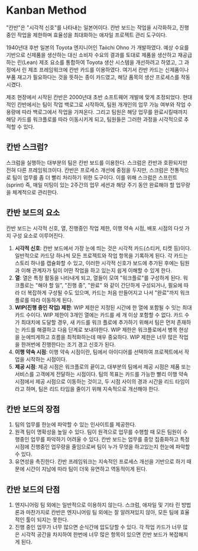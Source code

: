 # Kanban Method

"칸반"은 "시각적 신호"를 나타내는 일본어이다. 칸반 보드는 작업을 시각화하고, 진행 중인 작업을 제한하며 효율성을 최대화하는 애자일 프로젝트 관리 도구이다.

1940년대 후반 일본의 Toyota 엔지니어인 Taiichi Ohno 가 개발하였다. 예상 수요를 기반으로 신제품을 생산하는 대신 소비자 수요의 결과를 토대로 제품을 생산하고 재공급하는 린(Lean) 제조 요소를 통합하여 Toyota 생산 시스템을 개선하려고 하였고, 그 과정에서 린 제조 프레임워크에 칸반 카드를 이용하였다. 여기서 칸반 카드는 신제품이나 부품 재고가 필요하다는 것을 뜻하는 종이 카드였고, 해당 품목의 생산 프로세스를 작동시켰다.

제조 현장에서 시작된 칸반은 2000년대 초반 소프트웨어 개발에 맞게 조정되었다. 현대적인 칸반에서는 팀이 작업 백로그로 시작하여, 팀원 개개인의 업무 가능 여부와 작업 수용량에 따라 백로그에서 작업을 가져온다. 그리고 팀원은 해당 업무를 완료시킬때까지 해당 카드를 워크플로를 따라 이동시키게 되고, 팀원들은 그러한 과정을 시각적으로 추적할 수 있다.

## 칸반 스크럼?

스크럼을 실행하는 대부분의 팀은 칸반 보드를 이용한다. 스크럼은 칸반과 호환되지만 전혀 다른 프레임워크이다. 칸반은 프로세스 개선에 중점을 두지만, 스크럼은 전통적으로 팀이 업무를 좀 더 빨리 처리하기 위한 도구이다. 이를 위해 스크럼은 스프린트(sprint) 즉, 매일 미팅이 있는 2주간의 업무 세션과 해당 주기 동안 완료해야 할 업무량을 체계적으로 관리한다.

## 칸반 보드의 요소

칸반 보드는 시각적 신호, 열, 진행중인 작업 제한, 이행 약속 시점, 배포 시점의 다섯 가지 구성 요소로 이루어진다.

1. **시각적 신호**: 칸반 보드에서 가장 눈에 띄는 것은 시각적 카드(스티커, 티켓 등)이다. 일반적으로 카드당 하나씩 모든 프로젝트와 작업 항목을 기록하게 된다. 각 카드는 스토리 하나를 캡슐화할 수 있고, 이러한 시각적 신호가 보드에 추가된  후에는 팀원과 이해 관계자가 팀이 어떤 작업을 하고 있는지 쉽게 이해할 수 있게 한다.
2. **열**: 열은 특정 활동을 나타내게 되고, 열들이 모여 "워크플로"를 구성하게 된다. 워크플로는 "해야 할 일", "진행 중", "완료" 와 같이 간단하게 구성되거나, 필요에 따라 더 복잡하게 구성될 수도 있으며, 카드는 처음 만들어지고 나서 "완료"까지 워크플로를 따라 이동하게 된다.
3. **WIP(진행 중인 작업) 제한**: WIP 제한은 지정된 시간에 한 열에 포함될 수 잇는 최대 카드 수이다. WIP 제한이 3개인 열에는 카드를 세 개 이상 포함할 수 없다. 카드 수가 최대치에 도달할 경우, 새 카드를 워크 플로에 추가하기 위해서 팀은 먼저 존재하는 카드를 해결하고 다음 단계로 보내야한다. WIP 제한은 워크플로에서 병목 현상을 눈에띄게하고 흐름을 최적화하는데 매우 중요하다. WIP 제한은 너무 많은 작업을 한꺼번에 진행한다는 조기 경고 신호가 된다.
4. **이행 약속 시점**: 이행 약속 시점이란, 팀에서 아이디어를 선택하여 프로젝트에서 작업을 시작하는 시점이다.
5. **제공 시점**: 제공 시점은 워크플로의 끝이고, 대부분의 팀에서 제공 시점은 제품 또는 서비스를 고객에게 전달하는 시점이다. 팀의 목표는 카드를 가능한 빨리 이행 약속 시점에서 제공 시점으로 이동하는 것이고, 두 시점 사이의 경과 시간을 리드 타임이라고 하며, 팀은 리드 타임을 줄이기 위해 지속적으로 개선해야 한다.

## 칸반 보드의 장점

1. 팀의 업무를 한눈에 파악할 수 있는 인사이트를 제공한다.
2. 원격 팀이 명확성을 높일 수 있다. 팀이 원격으로 업무를 수행할 때 모든 팀원이 수행중인 업무를 파악하기 어려울 수 있다. 칸반 보드는 업무를 중앙 집중화하고 특정 시점에 진행중인 업무량을 줄임으로써 팀이 누가 무엇을 하고있는지 한눈에 파악할 수 있다.
3. 유연성을 촉진한다. 칸반 프레임워크는 지속적인 프로세스 개선을 기반으로 하기 때문에 시간이 지남에 따라 팀이 더욱 유연하고 역동적이게 된다.

## 칸반 보드의 단점

1. 엔지니어링 팀 외에는 일반적으로 이용하지 않는다. 스크럼, 애자일 및 기타 린 방법론과 마찬가지로 칸반은 엔지니어링 팀 외에는 잘 알려져있지 않아, 모든 팀에 효율적인 툴이 되지는 못한다.
2. 진행 중인 업무가 너무 많으면 순식간에 압도당할 수 있다. 각 작업 카드가 너무 많은 시각적 공간을 차지하여 한번에 너무 많은 항목이 있으면 칸반 보드가 복잡해지게 된다.